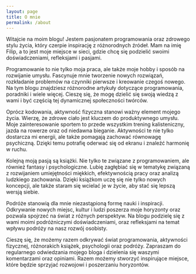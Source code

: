 ```yaml
---
layout: page
title: O mnie
permalink: /about
---
```


Witajcie na moim blogu! Jestem pasjonatem programowania oraz zdrowego stylu życia, który czerpie inspirację z różnorodnych źródeł. Mam na imię Filip, a to jest moje miejsce w sieci, gdzie chcę się podzielić swoimi doświadczeniami, refleksjami i pasjami.

Programowanie to nie tylko moja praca, ale także moje hobby i sposób na rozwijanie umysłu. Fascynuje mnie tworzenie nowych rozwiązań, rozkładanie problemów na czynniki pierwsze i kreowanie czegoś nowego. Na tym blogu znajdziesz różnorodne artykuły dotyczące programowania, poradniki i wiele więcej. Cieszę się, że mogę dzielić się swoją wiedzą z wami i być częścią tej dynamicznej społeczności twórców.

Oprócz kodowania, aktywność fizyczna stanowi ważny element mojego życia. Wierzę, że zdrowe ciało jest kluczem do produktywnego umysłu. Moje zainteresowanie sportem to przede wszystkim trening kalisteniczny, jazda na rowerze oraz od niedawna bieganie. Aktywności te nie tylko dostarcza mi energii, ale także pomagają zachować równowagę psychiczną. Dzięki temu potrafię oderwać się od ekranu i znaleźć harmonię w ruchu.

Kolejną moją pasją są książki. Nie tylko te związane z programowaniem, ale również fantasy i psychologiczne. Lubię zagłębiać się w tematykę związaną z rozwijaniem umiejętności miękkich, efektywnością pracy oraz analizą ludzkiego zachowania. Dzięki książkom uczę się nie tylko nowych koncepcji, ale także staram się wcielać je w życie, aby stać się lepszą wersją siebie.

Podróże stanowią dla mnie niezastąpioną formę nauki i inspiracji. Odkrywanie nowych miejsc, kultur i ludzi poszerza moje horyzonty oraz pozwala spojrzeć na świat z różnych perspektyw. Na blogu podzielę się z wami moimi podróżniczymi doświadczeniami, oraz refleksjami na temat wpływu podróży na nasz rozwój osobisty.

Cieszę się, że możemy razem odkrywać świat programowania, aktywności fizycznej, różnorakich książek, psychologii oraz podróży. Zapraszam do regularnego odwiedzania mojego bloga i dzielenia się waszymi komentarzami oraz opiniami. Razem możemy stworzyć inspirujące miejsce, które będzie sprzyjać rozwojowi i poszerzaniu horyzontów.